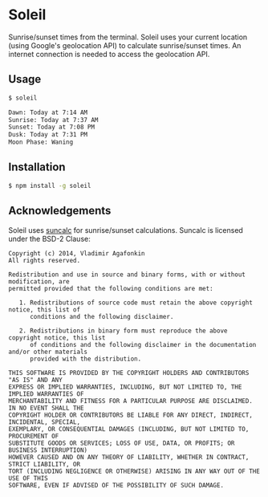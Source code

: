 # Soleil

Sunrise/sunset times from the terminal. Soleil uses your current location (using Google's geolocation API) to calculate sunrise/sunset times. An internet connection is needed to access the geolocation API.

## Usage

```bash
$ soleil

Dawn: Today at 7:14 AM
Sunrise: Today at 7:37 AM
Sunset: Today at 7:08 PM
Dusk: Today at 7:31 PM
Moon Phase: Waning
```

## Installation

```bash
$ npm install -g soleil
```

## Acknowledgements

Soleil uses [suncalc](https://github.com/mourner/suncalc) for sunrise/sunset calculations. Suncalc is licensed under the BSD-2 Clause:

```
Copyright (c) 2014, Vladimir Agafonkin
All rights reserved.

Redistribution and use in source and binary forms, with or without modification, are
permitted provided that the following conditions are met:

   1. Redistributions of source code must retain the above copyright notice, this list of
      conditions and the following disclaimer.

   2. Redistributions in binary form must reproduce the above copyright notice, this list
      of conditions and the following disclaimer in the documentation and/or other materials
      provided with the distribution.

THIS SOFTWARE IS PROVIDED BY THE COPYRIGHT HOLDERS AND CONTRIBUTORS "AS IS" AND ANY
EXPRESS OR IMPLIED WARRANTIES, INCLUDING, BUT NOT LIMITED TO, THE IMPLIED WARRANTIES OF
MERCHANTABILITY AND FITNESS FOR A PARTICULAR PURPOSE ARE DISCLAIMED. IN NO EVENT SHALL THE
COPYRIGHT HOLDER OR CONTRIBUTORS BE LIABLE FOR ANY DIRECT, INDIRECT, INCIDENTAL, SPECIAL,
EXEMPLARY, OR CONSEQUENTIAL DAMAGES (INCLUDING, BUT NOT LIMITED TO, PROCUREMENT OF
SUBSTITUTE GOODS OR SERVICES; LOSS OF USE, DATA, OR PROFITS; OR BUSINESS INTERRUPTION)
HOWEVER CAUSED AND ON ANY THEORY OF LIABILITY, WHETHER IN CONTRACT, STRICT LIABILITY, OR
TORT (INCLUDING NEGLIGENCE OR OTHERWISE) ARISING IN ANY WAY OUT OF THE USE OF THIS
SOFTWARE, EVEN IF ADVISED OF THE POSSIBILITY OF SUCH DAMAGE.
```
